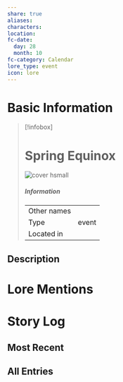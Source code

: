 ```yaml
---
share: true
aliases:
characters:
location:
fc-date:
  day: 28
  month: 10
fc-category: Calendar
lore_type: event
icon: lore
---
```

# Basic Information
> [!infobox]
> # Spring Equinox
> ![cover hsmall](insertimage.png)
> ##### Information
> |   |  |
> | ---- | ---- |
> | Other names | |
> | Type|event|
> | Located in | |
## Description
# Lore Mentions
# Story Log
## Most Recent

## All Entries
